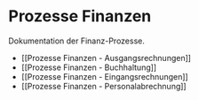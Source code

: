 # Prozesse Finanzen
Dokumentation der Finanz-Prozesse.

* [[Prozesse Finanzen - Ausgangsrechnungen]]
* [[Prozesse Finanzen - Buchhaltung]]
* [[Prozesse Finanzen - Eingangsrechnungen]]
* [[Prozesse Finanzen - Personalabrechnung]]